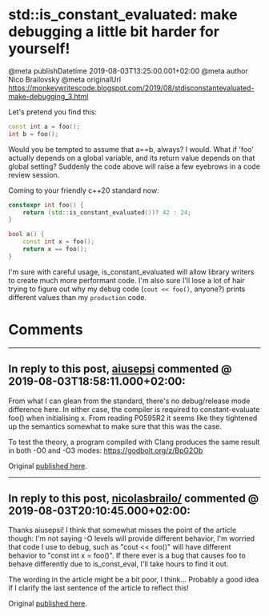 # std::is_constant_evaluated: make debugging a little bit harder for yourself!

@meta publishDatetime 2019-08-03T13:25:00.001+02:00
@meta author Nico Brailovsky
@meta originalUrl https://monkeywritescode.blogspot.com/2019/08/stdisconstantevaluated-make-debugging_3.html

Let's pretend you find this:

```c++
const int a = foo();
int b = foo();
```

Would you be tempted to assume that a==b, always? I would. What if 'foo' actually depends on a global variable, and its return value depends on that global setting? Suddenly the code above will raise a few eyebrows in a code review session.

Coming to your friendly c++20 standard now:

```c++
constexpr int foo() {
    return (std::is_constant_evaluated())? 42 : 24;
}

bool a() {
    const int x = foo();
    return x == foo();
}
```

I'm sure with careful usage, is\_constant\_evaluated will allow library writers to create much more performant code. I'm also sure I'll lose a lot of hair trying to figure out why my debug code (`cout << foo()`, anyone?) prints different values than my `production` code.


# Comments

---
## In reply to this post, [aiusepsi]() commented @ 2019-08-03T18:58:11.000+02:00:

From what I can glean from the standard, there's no debug/release mode difference here. In either case, the compiler is required to constant-evaluate foo() when initialising x. From reading P0595R2 it seems like they tightened up the semantics somewhat to make sure that this was the case.

To test the theory, a program compiled with Clang produces the same result in both -O0 and -O3 modes: https://godbolt.org/z/BpG2Ob

Original [published here](md_blog/2019/0803_stdis_constant_evaluatedmakedebuggingalittlebitharderforyourself.md).

---
## In reply to this post, [nicolasbrailo/](md_blog/aboutme.md) commented @ 2019-08-03T20:10:45.000+02:00:

Thanks aiusepsi! I think that somewhat misses the point of the article though: I'm not saying -O levels will provide different behavior, I'm worried that code I use to debug, such as "cout << foo()" will have different behavior to "const int x = foo()". If there ever is a bug that causes foo to behave differently due to is\_const\_eval, I'll take hours to find it out.

The wording in the article might be a bit poor, I think... Probably a good idea if I clarify the last sentence of the article to reflect this!

Original [published here](md_blog/2019/0803_stdis_constant_evaluatedmakedebuggingalittlebitharderforyourself.md).
